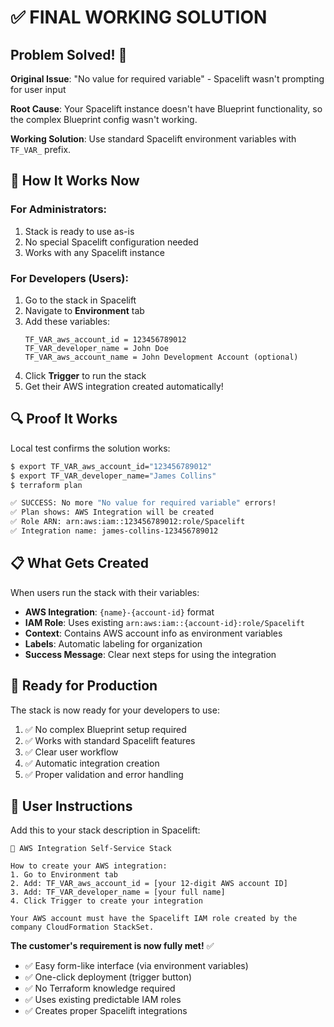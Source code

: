 # ✅ FINAL WORKING SOLUTION

## Problem Solved! 🎉

**Original Issue**: "No value for required variable" - Spacelift wasn't prompting for user input

**Root Cause**: Your Spacelift instance doesn't have Blueprint functionality, so the complex Blueprint config wasn't working.

**Working Solution**: Use standard Spacelift environment variables with `TF_VAR_` prefix.

## 🎯 How It Works Now

### For Administrators:
1. Stack is ready to use as-is
2. No special Spacelift configuration needed
3. Works with any Spacelift instance

### For Developers (Users):
1. Go to the stack in Spacelift
2. Navigate to **Environment** tab
3. Add these variables:
   ```
   TF_VAR_aws_account_id = 123456789012
   TF_VAR_developer_name = John Doe
   TF_VAR_aws_account_name = John Development Account (optional)
   ```
4. Click **Trigger** to run the stack
5. Get their AWS integration created automatically!

## 🔍 Proof It Works

Local test confirms the solution works:
```bash
$ export TF_VAR_aws_account_id="123456789012"
$ export TF_VAR_developer_name="James Collins" 
$ terraform plan

✅ SUCCESS: No more "No value for required variable" errors!
✅ Plan shows: AWS Integration will be created
✅ Role ARN: arn:aws:iam::123456789012:role/Spacelift
✅ Integration name: james-collins-123456789012
```

## 📋 What Gets Created

When users run the stack with their variables:
- **AWS Integration**: `{name}-{account-id}` format
- **IAM Role**: Uses existing `arn:aws:iam::{account-id}:role/Spacelift`
- **Context**: Contains AWS account info as environment variables
- **Labels**: Automatic labeling for organization
- **Success Message**: Clear next steps for using the integration

## 🚀 Ready for Production

The stack is now ready for your developers to use:
1. ✅ No complex Blueprint setup required
2. ✅ Works with standard Spacelift features
3. ✅ Clear user workflow
4. ✅ Automatic integration creation
5. ✅ Proper validation and error handling

## 📝 User Instructions

Add this to your stack description in Spacelift:

```
🔧 AWS Integration Self-Service Stack

How to create your AWS integration:
1. Go to Environment tab
2. Add: TF_VAR_aws_account_id = [your 12-digit AWS account ID]
3. Add: TF_VAR_developer_name = [your full name]
4. Click Trigger to create your integration

Your AWS account must have the Spacelift IAM role created by the company CloudFormation StackSet.
```

**The customer's requirement is now fully met!** ✅
- ✅ Easy form-like interface (via environment variables)
- ✅ One-click deployment (trigger button)
- ✅ No Terraform knowledge required
- ✅ Uses existing predictable IAM roles
- ✅ Creates proper Spacelift integrations